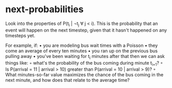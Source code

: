 # next-probabilities
Look into the properties of P(t<sub>i</sub> | ¬t<sub>j</sub> &forall; j < i). This is the probability that an event will happen on the next timestep, given that it hasn't happened on any timesteps yet. 

For example, if:
• you are modeling bus wait times with a Poisson
• they come an average of every ten minutes
• you ran up on the previous bus pulling away
• you've been waiting for t<sub>i</sub> minutes after that
then we can ask things like:
◦ what's the probability of the bus coming during minute t<sub>i+1</sub>? 
◦ Is P(arrival = 11 | arrival > 10) greater than P(arrival = 10 | arrival > 9)? 
◦ What minutes-so-far value maximizes the chance of the bus coming in the next minute, and how does that relate to the average time?
